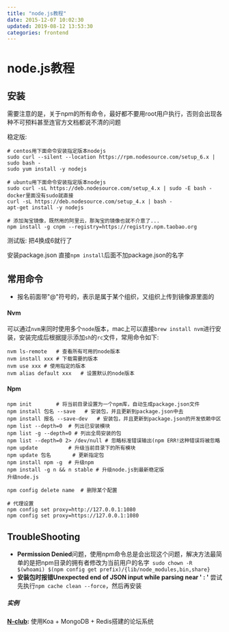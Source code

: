 ```yaml
---
title: "node.js教程"
date: 2015-12-07 10:02:30
updated: 2019-08-12 13:53:30
categories: frontend
---
```

# node.js教程

## 安装
需要注意的是，关于npm的所有命令，最好都不要用root用户执行，否则会出现各种不可预料甚至连官方文档都说不清的问题

稳定版: 

```shell
# centos用下面命令安装指定版本nodejs
sudo curl --silent --location https://rpm.nodesource.com/setup_6.x | sudo bash -
sudo yum install -y nodejs

# ubuntu用下面命令安装指定版本nodejs
sudo curl -sL https://deb.nodesource.com/setup_4.x | sudo -E bash -
docker里面没有sudo就直接
curl -sL https://deb.nodesource.com/setup_4.x | bash -
apt-get install -y nodejs

# 添加淘宝镜像，既然用的阿里云，那淘宝的镜像也就不介意了...
npm install -g cnpm --registry=https://registry.npm.taobao.org
```
测试版:
把4换成6就行了

安装package.json 直接`npm install`后面不加package.json的名字

## 常用命令

- 报名前面带"@"符号的，表示是属于某个组织，又组织上传到镜像源里面的

#### Nvm

可以通过`nvm`来同时使用多个`node`版本，mac上可以直接`brew install nvm`进行安装，安装完成后根据提示添加`sh`的`rc`文件，常用命令如下:

```shell
nvm ls-remote	# 查看所有可用的node版本
nvm install xxx	# 下载需要的版本
nvm use xxx	# 使用指定的版本
nvm alias default xxx 	# 设置默认的node版本
```

#### Npm

```shell
npm init		# 将当前目录设置为一个npm库，自动生成package.json文件
npm install 包名 --save	# 安装包，并且更新到package.json中去
npm install 报名 --save-dev	# 安装包，并且更新到package.json的开发依赖中区
npm list --depth=0	# 列出已安装模块
npm list -g --depth=0 # 列出全局安装的包
npm list --depth=0 2> /dev/null	# 忽略标准错误输出(npm ERR!这种错误将被忽略
npm update 			# 升级当前目录下的所有模块
npm update 包名		# 更新指定包
npm install npm -g	# 升级npm
npm install -g n && n stable # 升级node.js到最新稳定版
升级node.js

npm config delete name	# 删除某个配置

# 代理设置
npm config set proxy=http://127.0.0.1:1080
npm config set proxy=https://127.0.0.1:1080
```
## TroubleShooting

- **Permission Denied**问题，使用npm命令总是会出现这个问题，解决方法最简单的是把npm目录的拥有者修改为当前用户的名字` sudo chown -R $(whoami) $(npm config get prefix)/{lib/node_modules,bin,share}`
- **安装包时报错Unexpected end of JSON input while parsing near ' : '** 尝试先执行`npm cache clean --force`，然后再安装

##### 实例

**[N-club](https://github.com/nswbmw/N-club):** 使用Koa + MongoDB + Redis搭建的论坛系统